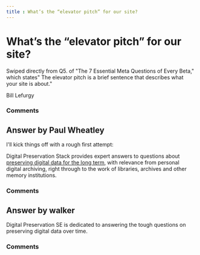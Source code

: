 ```yaml
---
title : What’s the “elevator pitch” for our site?
---
```

What’s the “elevator pitch” for our site?
=====================
Swiped directly from Q5. of "The 7 Essential Meta Questions of Every
Beta," which states" The elevator pitch is a brief sentence that
describes what your site is about."

Bill Lefurgy

### Comments ###


Answer by Paul Wheatley
----------------
I'll kick things off with a rough first attempt:

Digital Preservation Stack provides expert answers to questions about
[preserving digital data for the long
term](http://en.wikipedia.org/wiki/Digital_preservation), with relevance
from personal digital archiving, right through to the work of libraries,
archives and other memory institutions.

### Comments ###

Answer by walker
----------------
Digital Preservation SE is dedicated to answering the tough questions on
preserving digital data over time.

### Comments ###

